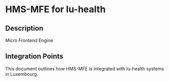 # HMS-MFE for lu-health

## Description

Micro Frontend Engine

## Integration Points

This document outlines how HMS-MFE is integrated with lu-health systems in Luxembourg.
